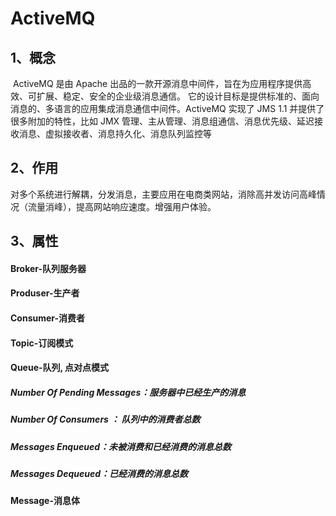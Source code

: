 # ActiveMQ

## 1、概念

​	ActiveMQ 是由 Apache 出品的一款开源消息中间件，旨在为应用程序提供高效、可扩展、稳定、安全的企业级消息通信。 它的设计目标是提供标准的、面向消息的、多语言的应用集成消息通信中间件。ActiveMQ 实现了 JMS 1.1 并提供了很多附加的特性，比如 JMX 管理、主从管理、消息组通信、消息优先级、延迟接收消息、虚拟接收者、消息持久化、消息队列监控等

## 2、作用

​	对多个系统进行解耦，分发消息，主要应用在电商类网站，消除高并发访问高峰情况（流量消峰），提高网站响应速度。增强用户体验。

## 3、属性

#### 	Broker-队列服务器

#### 	Produser-生产者 

#### 	Consumer-消费者

#### 	Topic-订阅模式

#### 	Queue-队列, 点对点模式

##### 			Number Of Pending Messages：服务器中已经生产的消息

##### 			Number Of Consumers ：  队列中的消费者总数

##### 			Messages Enqueued：未被消费和已经消费的消息总数

##### 			Messages Dequeued：已经消费的消息总数

#### 	Message-消息体